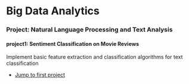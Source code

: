 # Big Data Analytics

### Project: Natural Language Processing and Text Analysis

#### project1: Sentiment Classification on Movie Reviews
Implement basic feature extraction and classification algorithms for text classification

* [Jump to first project](Ass1/README.md)